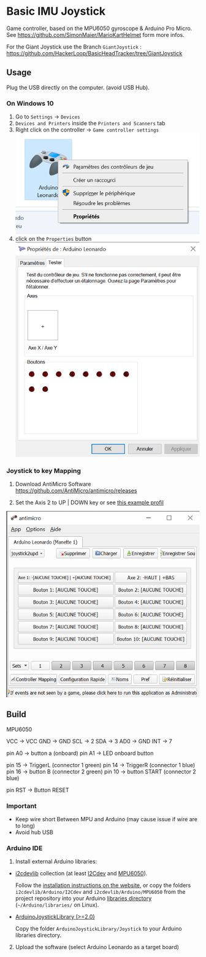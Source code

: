 # Basic IMU Joystick
Game controller, based on the MPU6050 gyroscope & Arduino Pro Micro.
See https://github.com/SimonMaier/MarioKartHelmet form more infos.

For the Giant Joystick use the Branch `GiantJoystick` : https://github.com/HackerLoop/BasicHeadTracker/tree/GiantJoystick

## Usage
Plug the USB directly on the computer. (avoid USB Hub).

### On Windows 10
1. Go to  `Settings` -> `Devices`
2. `Devices and Printers` inside the `Printers and Scanners` tab
3. Right click on the controller -> `Game controller settings`
![Windows 10 Gamepad menu](assets/gampadmenu.png)
4. click on the `Properties` button
![Windows 10 Gamepad Properties](assets/gamepadsettings.png)

### Joystick to key Mapping
1. Download AntiMicro Software
https://github.com/AntiMicro/antimicro/releases

2. Set the Axis 2 to UP | DOWN key
or see [this example profil](assets/joystick2updown.joystick.amgp)

![AntiMicro Software](assets/antimicro.png)

## Build

MPU6050

VCC -> VCC
GND -> GND
SCL -> 2
SDA -> 3
AD0 -> GND
INT -> 7

pin A0 -> button a (onboard)
pin A1 -> LED onboard button

pin 15 -> TriggerL (connector 1 green)
pin 14 -> TriggerR (connector 1 blue)
pin 16 -> button B (connector 2 green)
pin 10 -> button START (connector 2 blue)

pin RST -> Button RESET

### Important
- Keep wire short Between MPU and Arduino (may cause issue if wire are to long)
- Avoid hub USB

### Arduino IDE

1. Install external Arduino libraries:
  - [i2cdevlib](https://github.com/jrowberg/i2cdevlib) collection (at least [I2Cdev](https://github.com/jrowberg/i2cdevlib/tree/master/Arduino/I2Cdev) and [MPU6050](https://github.com/jrowberg/i2cdevlib/tree/master/Arduino/MPU6050)).

    Follow the [installation instructions on the website](https://www.i2cdevlib.com/usage), or copy the folders `i2cdevlib/Arduino/I2Cdev` and `i2cdevlib/Arduino/MPU6050` from the project repository into your Arduino [libraries directory](https://www.arduino.cc/en/hacking/libraries) (`~/Arduino/libraries/` on Linux).

  - [ArduinoJoystickLibrary (>=2.0)](https://github.com/MHeironimus/ArduinoJoystickLibrary)

    Copy the folder `ArduinoJoystickLibrary/Joystick` to your Arduino libraries directory.

2. Upload the software (select Arduino Leonardo as a target board)